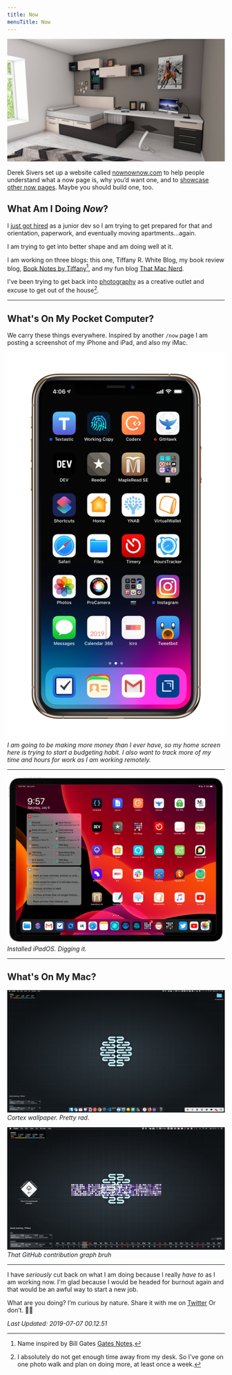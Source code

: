 ```yaml
---
title: Now
menuTitle: Now
---
```


![](./1.jpg)

Derek Sivers set up a website called [nownownow.com](http://nownownow.com/about) to help people understand what a now page is, why you’d want one, and to [showcase other now pages](http://nownownow.com/). Maybe you should build one, too.

## What Am I Doing *Now*?

I [just got hired](https://tiffanywhite.dev/goal-completed/) as a junior dev so I am trying to get prepared for that and orientation, paperwork, and eventually moving apartments...again.

I am trying to get into better shape and am doing well at it.

I am working on three blogs: this one, Tiffany R. White Blog, my book review blog, [Book Notes by Tiffany](https://booknotesbytiffany.net)[^1], and my fun blog [That Mac Nerd](https://thatmacnerd.net/).

I've been trying to get back into [photography](https://www.eyeem.com/u/trwhite) as a creative outlet and excuse to get out of the house[^2].

---

## What's On My Pocket Computer?

We carry these things everywhere. Inspired by another `/now` page I am posting a screenshot of my iPhone and iPad, and also my iMac.

![](./july-iphone.png)
*I am going to be making more money than I ever have, so my home screen here is trying to start a budgeting habit. I also want to track more of my time and hours for work as I am working remotely.*


---

![](./july-ipad.png)
*Installed iPadOS. Digging it.*

---

## What's On My Mac?

![](./july-imac-main.png)
*Cortex wallpaper. Pretty rad.*

![](./july-imac-lg.png)
*That GitHub contribution graph bruh*

---

I have *seriously* cut back on what I am doing because I really *have to* as I am working now. I'm glad because I would be headed for burnout again and that would be an awful way to start a new job.

What are you doing? I’m curious by nature. Share it with me on [Twitter](https://twitter.com/tiffanywhitedev) Or don’t. 🤷🏿

*Last Updated: 2019-07-07 00.12.51*

[^1]: Name inspired by Bill Gates [Gates Notes](https://www.gatesnotes.com/Books).
[^2]: I absolutely do not get enough time away from my desk. So I've gone on one photo walk and plan on doing more, at least once a week.
